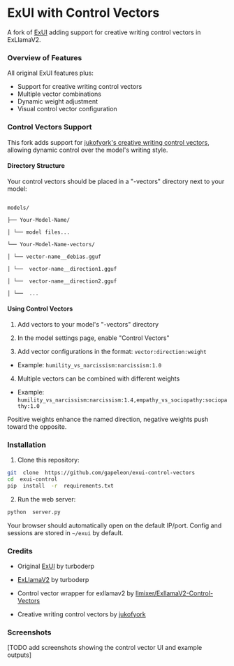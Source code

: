 
<p  align="center">

# ExUI with Control Vectors

A fork of [ExUI](https://github.com/turboderp/exui) adding support for creative writing control vectors in ExLlamaV2.

### Overview of Features

All original ExUI features plus:

- Support for creative writing control vectors
- Multiple vector combinations
- Dynamic weight adjustment
- Visual control vector configuration

### Control Vectors Support

This fork adds support for [jukofyork's creative writing control vectors](https://huggingface.co/jukofyork/creative-writing-control-vectors-v3.0), allowing dynamic control over the model's writing style.

#### Directory Structure

Your control vectors should be placed in a "-vectors" directory next to your model:
```

models/

├── Your-Model-Name/

│ └── model files...

└── Your-Model-Name-vectors/

│ └── vector-name__debias.gguf

│ └──  vector-name__direction1.gguf

│ └──  vector-name__direction2.gguf

│ └──  ...

```

#### Using Control Vectors


1. Add vectors to your model's "-vectors" directory

2. In the model settings page, enable "Control Vectors"

3. Add vector configurations in the format: `vector:direction:weight`

- Example: `humility_vs_narcissism:narcissism:1.0`

4. Multiple vectors can be combined with different weights

- Example: `humility_vs_narcissism:narcissism:1.4,empathy_vs_sociopathy:sociopathy:1.0`


Positive weights enhance the named direction, negative weights push toward the opposite.

  

### Installation

1. Clone this repository:

```bash
git  clone  https://github.com/gapeleon/exui-control-vectors
cd  exui-control
pip  install  -r  requirements.txt
```

2. Run the web server:

```bash
python  server.py
```
Your browser should automatically open on the default IP/port. Config and sessions are stored in `~/exui` by default.

### Credits

- Original [ExUI](https://github.com/turboderp/exui) by turboderp

- [ExLlamaV2](https://github.com/turboderp/exllamav2/) by turboderp

- Control vector wrapper for exllamav2 by [llmixer/ExllamaV2-Control-Vectors](https://huggingface.co/llmixer/ExllamaV2-Control-Vectors)

- Creative writing control vectors by [jukofyork](https://huggingface.co/jukofyork/creative-writing-control-vectors-v3.0)

### Screenshots

[TODO add screenshots showing the control vector UI and example outputs]

